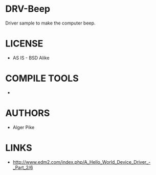 # DRV-Beep
Driver sample to make the computer beep. 

LICENSE
===============
* AS IS - BSD Alike

COMPILE TOOLS
===============
* 
 
AUTHORS
===============
* Alger Pike

LINKS
===============
* http://www.edm2.com/index.php/A_Hello_World_Device_Driver_-_Part_2/6
